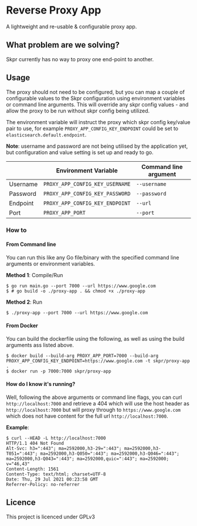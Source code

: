 Reverse Proxy App
=======================

A lightweight and re-usable & configurable proxy app.

## What problem are we solving?

Skpr currently has no way to proxy one end-point to another.

## Usage

The proxy should not need to be configured, but you can map a couple of 
configurable values to the Skpr configuration using environment variables or
command line arguments. This will override any skpr config values - and allow
the proxy to be run without skpr config being utilized.

The environment variable will instruct the proxy which skpr config key/value
pair to use, for example `PROXY_APP_CONFIG_KEY_ENDPOINT` could be set to
`elasticsearch.default.endpoint`.

**Note**: username and password are not being utilised by the application yet, 
but configuration and value setting is set up and ready to go.

|          | Environment Variable            | Command line argument |
|----------|---------------------------------|-----------------------|
| Username | `PROXY_APP_CONFIG_KEY_USERNAME` | `--username`          |
| Password | `PROXY_APP_CONFIG_KEY_PASSWORD` | `--password`          |
| Endpoint | `PROXY_APP_CONFIG_KEY_ENDPOINT` | `--url`               |
| Port     | `PROXY_APP_PORT`                | `--port`              |

### How to

#### From Command line

You can run this like any Go file/binary with the specified command line
arguments or environment variables.

**Method 1**: Compile/Run
```shell
$ go run main.go --port 7000 --url https://www.google.com
$ # go build -o ./proxy-app . && chmod +x ./proxy-app
```

**Method 2**: Run
```shell
$ ./proxy-app --port 7000 --url https://www.google.com
```

#### From Docker

You can build the dockerfile using the following, as well as using the build
arguments ass listed above.
```shell
$ docker build --build-arg PROXY_APP_PORT=7000 --build-arg PROXY_APP_CONFIG_KEY_ENDPOINT=https://www.google.com -t skpr/proxy-app .
$ docker run -p 7000:7000 skpr/proxy-app
```

#### How do I know it's running?

Well, following the above arguments or command line flags, you can curl 
`http://localhost:7000` and retrieve a 404 which will use the host header
as `http://localhost:7000` but will proxy through to `https://www.google.com`
which does not have content for the full url `http://localhost:7000`.

**Example**:
```shell
$ curl --HEAD -L http://localhost:7000
HTTP/1.1 404 Not Found
Alt-Svc: h3=":443"; ma=2592000,h3-29=":443"; ma=2592000,h3-T051=":443"; ma=2592000,h3-Q050=":443"; ma=2592000,h3-Q046=":443"; ma=2592000,h3-Q043=":443"; ma=2592000,quic=":443"; ma=2592000; v="46,43"
Content-Length: 1561
Content-Type: text/html; charset=UTF-8
Date: Thu, 29 Jul 2021 00:23:58 GMT
Referrer-Policy: no-referrer
```

## Licence

This project is licenced under GPLv3